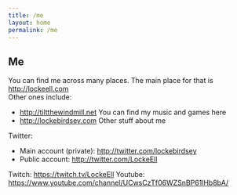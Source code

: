```yaml
---
title: /me
layout: home
permalink: /me
---
```

## Me

You can find me across many places. The main place for that is <http://lockeell.com>  
Other ones include:
- <http://tiltthewindmill.net> You can find my music and games here
- <http://lockebirdsey.com> Other stuff about me

Twitter:
- Main account (private): <http://twitter.com/lockebirdsey>
- Public account: <http://twitter.com/LockeEll>

Twitch: <https://twitch.tv/LockeEll>
Youtube: <https://www.youtube.com/channel/UCwsCzTf06WZSnBP61lHb8bA/>

